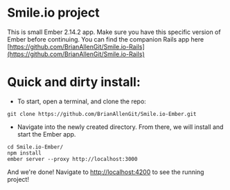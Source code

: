 # Smile.io project

This is small Ember 2.14.2 app. Make sure you have this specific version of Ember before continuing. You can find the companion Rails app here [https://github.com/BrianAllenGit/Smile.io-Rails](https://github.com/BrianAllenGit/Smile.io-Rails)

# Quick and dirty install:
   - To start, open a terminal, and clone the repo:
 ```
git clone https://github.com/BrianAllenGit/Smile.io-Ember.git
```
  - Navigate into the newly created directory. From there, we will install and start the Ember app.
```
cd Smile.io-Ember/
npm install
ember server --proxy http://localhost:3000
```

And we're done! Navigate to [http://localhost:4200](http://localhost:4200) to see the running project!
